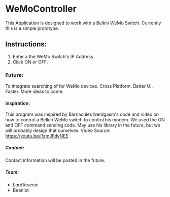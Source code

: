 # WeMoController
This Application is designed to work with a Belkin WeMo Switch.
Currently this is a simple prototype.


## Instructions:
1. Enter a the WeMo Switch's IP Address
2. Click ON or OFF.

### Future:
To integrate searching of for WeMo devices.
Cross Platform.
Better UI.
Faster.
More ideas to come.

#### Inspiration:
This program was inspired by Barnacules Nerdgasm's code and video on how to control a Belkin WeMo switch to control his modem.
We used the ON and OFF command sending code. May use his library in the future, but we will probably design that ourselves.
Video Source: https://youtu.be/ifzmJFdvNEE

##### Contact:
Contact information will be posted in the future.

##### Team:
- LordArsenic
- Beaniot

